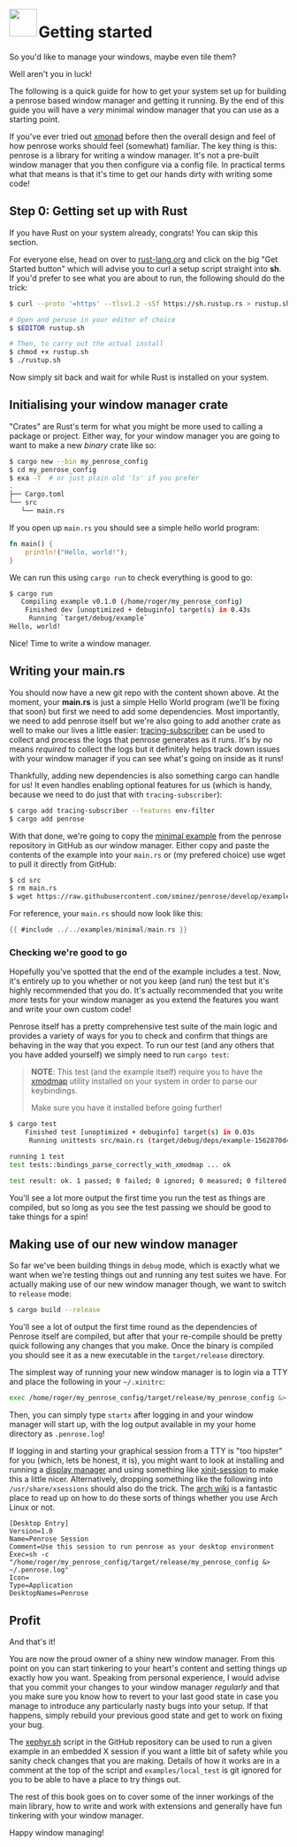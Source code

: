 <image width="50px" src="https://raw.githubusercontent.com/sminez/penrose/develop/icon.svg" align="left"></image>
# Getting started

So you'd like to manage your windows, maybe even tile them?

Well aren't you in luck!

The following is a quick guide for how to get your system set up for building a penrose based
window manager and getting it running. By the end of this guide you will have a _very_ minimal
window manager that you can use as a starting point.

If you've ever tried out [xmonad][0] before then the overall design and feel of how penrose works
should feel (somewhat) familiar. The key thing is this: penrose is a library for writing a window
manager. It's not a pre-built window manager that you then configure via a config file. In practical
terms what that means is that it's time to get our hands dirty with writing some code!


## Step 0: Getting set up with Rust

If you have Rust on your system already, congrats! You can skip this section.

For everyone else, head on over to [rust-lang.org][1] and click on the big "Get Started button"
which will advise you to curl a setup script straight into **sh**. If you'd prefer to see what
you are about to run, the following should do the trick:

```bash
$ curl --proto '=https' --tlsv1.2 -sSf https://sh.rustup.rs > rustup.sh

# Open and peruse in your editor of choice
$ $EDITOR rustup.sh

# Then, to carry out the actual install
$ chmod +x rustup.sh
$ ./rustup.sh
```

Now simply sit back and wait for while Rust is installed on your system.


## Initialising your window manager crate

"Crates" are Rust's term for what you might be more used to calling a package or project.
Either way, for your window manager you are going to want to make a new _binary_ crate like so:

```bash
$ cargo new --bin my_penrose_config
$ cd my_penrose_config
$ exa -T  # or just plain old 'ls' if you prefer
.
├── Cargo.toml
└── src
   └── main.rs
```

If you open up `main.rs` you should see a simple hello world program:
```rust
fn main() {
    println!("Hello, world!");
}
```

We can run this using `cargo run` to check everything is good to go:
```bash
$ cargo run
   Compiling example v0.1.0 (/home/roger/my_penrose_config)
    Finished dev [unoptimized + debuginfo] target(s) in 0.43s
     Running `target/debug/example`
Hello, world!
```

Nice! Time to write a window manager.


## Writing your main.rs

You should now have a new git repo with the content shown above. At the moment,
your **main.rs** is just a simple Hello World program (we'll be fixing that soon)
but first we need to add some dependencies. Most importantly, we need to add
penrose itself but we're also going to add another crate as well to make our lives
a little easier: [tracing-subscriber][2] can be used to collect and process the logs
that penrose generates as it runs. It's by no means _required_ to collect the logs
but it definitely helps track down issues with your window manager if you can see
what's going on inside as it runs!

Thankfully, adding new dependencies is also something cargo can handle for us! It
even handles enabling optional features for us (which is handy, because we need to
do just that with `tracing-subscriber`):

```bash
$ cargo add tracing-subscriber --features env-filter
$ cargo add penrose
```

With that done, we're going to copy the [minimal example][3] from the penrose repository in
GitHub as our window manager. Either copy and paste the contents of the example into your
`main.rs` or (my prefered choice) use wget to pull it directly from GitHub:
```bash
$ cd src
$ rm main.rs
$ wget https://raw.githubusercontent.com/sminez/penrose/develop/examples/minimal/main.rs
```

For reference, your `main.rs` should now look like this:
```rust
{{ #include ../../examples/minimal/main.rs }}
```

### Checking we're good to go

Hopefully you've spotted that the end of the example includes a test. Now, it's entirely up
to you whether or not you keep (and run) the test but it's highly recommended that you do.
It's actually recommended that you write _more_ tests for your window manager as you extend
the features you want and write your own custom code!

Penrose itself has a pretty comprehensive test suite of the main logic and provides a variety
of ways for you to check and confirm that things are behaving in the way that you expect.
To run our test (and any others that you have added yourself) we simply need to run `cargo test`:

> **NOTE**: This test (and the example itself) require you to have the [xmodmap][4] utility
> installed on your system in order to parse our keybindings.
>
> Make sure you have it installed before going further!


```bash
$ cargo test
    Finished test [unoptimized + debuginfo] target(s) in 0.03s
     Running unittests src/main.rs (target/debug/deps/example-1562870d47d380ed)

running 1 test
test tests::bindings_parse_correctly_with_xmodmap ... ok

test result: ok. 1 passed; 0 failed; 0 ignored; 0 measured; 0 filtered out; finished in 0.01s
```

You'll see a lot more output the first time you run the test as things are compiled, but so long
as you see the test passing we should be good to take things for a spin!



## Making use of our new window manager

So far we've been building things in `debug` mode, which is exactly what we want when we're testing
things out and running any test suites we have. For actually making use of our new window manager
though, we want to switch to `release` mode:
```bash
$ cargo build --release
```

You'll see a lot of output the first time round as the dependencies of Penrose itself are compiled,
but after that your re-compile should be pretty quick following any changes that you make. Once the
binary is compiled you should see it as a new executable in the `target/release` directory.

The simplest way of running your new window manager is to login via a TTY and place the following
in your `~/.xinitrc`:
```bash
exec /home/roger/my_penrose_config/target/release/my_penrose_config &> ~/.penrose.log
```

Then, you can simply type `startx` after logging in and your window manager will start up, with the
log output available in my your home directory as `.penrose.log`!

If logging in and starting your graphical session from a TTY is "too hipster" for you (which, lets be
honest, it is), you might want to look at installing and running a [display manager][6] and using
something like [xinit-session][6] to make this a little nicer. Alternatively, dropping something like
the following into `/usr/share/xsessions` should also do the trick. The [arch wiki][7] is a fantastic
place to read up on how to do these sorts of things whether you use Arch Linux or not.

```desktop
[Desktop Entry]
Version=1.0
Name=Penrose Session
Comment=Use this session to run penrose as your desktop environment
Exec=sh -c "/home/roger/my_penrose_config/target/release/my_penrose_config &> ~/.penrose.log"
Icon=
Type=Application
DesktopNames=Penrose
```

## Profit

And that's it!

You are now the proud owner of a shiny new window manager. From this point on you can start tinkering
to your heart's content and setting things up exactly how you want. Speaking from personal experience,
I would advise that you commit your changes to your window manager _regularly_ and that you make sure
you know how to revert to your last good state in case you manage to introduce any particularly nasty
bugs into your setup. If that happens, simply rebuild your previous good state and get to work on
fixing your bug.

The [xephyr.sh][8] script in the GitHub repository can be used to run a given example in an embedded
X session if you want a little bit of safety while you sanity check changes that you are making.
Details of how it works are in a comment at the top of the script and `examples/local_test` is git
ignored for you to be able to have a place to try things out.

The rest of this book goes on to cover some of the inner workings of the main library, how to write
and work with extensions and generally have fun tinkering with your window manager.

Happy window managing!


  [0]: https://xmonad.org/
  [1]: https://www.rust-lang.org/
  [2]: https://crates.io/crates/tracing-subscriber
  [3]: https://github.com/sminez/penrose/blob/develop/examples/minimal/main.rs
  [4]: https://wiki.archlinux.org/title/Xmodmap
  [5]: https://wiki.archlinux.org/title/Display_manager
  [6]: https://wiki.archlinux.org/title/Display_manager#Run_~/.xinitrc_as_a_session
  [7]: https://wiki.archlinux.org/title/Display_manager#Session_configuration
  [8]: https://github.com/sminez/penrose/blob/develop/scripts/xephyr.sh
